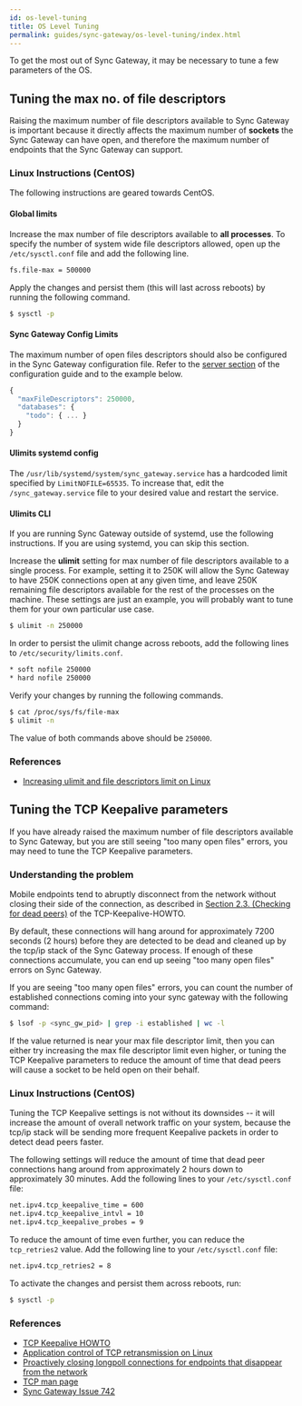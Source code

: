 ```yaml
---
id: os-level-tuning
title: OS Level Tuning
permalink: guides/sync-gateway/os-level-tuning/index.html
---
```


To get the most out of Sync Gateway, it may be necessary to tune a few parameters of the OS.

## Tuning the max no. of file descriptors

Raising the maximum number of file descriptors available to Sync Gateway is important because it directly affects the maximum number of **sockets** the Sync Gateway can have open, and therefore the maximum number of endpoints that the Sync Gateway can support.

### Linux Instructions (CentOS)

The following instructions are geared towards CentOS.

#### Global limits

Increase the max number of file descriptors available to **all processes**. To specify the number of system wide file descriptors allowed, open up the `/etc/sysctl.conf` file and add the following line.

```bash
fs.file-max = 500000
```

Apply the changes and persist them (this will last across reboots) by running the following command.

```bash
$ sysctl -p
```

#### Sync Gateway Config Limits

The maximum number of open files descriptors should also be configured in the Sync Gateway configuration file. Refer to the [server section](/documentation/mobile/current/develop/guides/sync-gateway/config-properties/index.html#server-configuration) of the configuration guide and to the example below.

```javascript
{
  "maxFileDescriptors": 250000,
  "databases": {
    "todo": { ... }
  }
}
```

#### Ulimits systemd config

The `/usr/lib/systemd/system/sync_gateway.service` has a hardcoded limit specified by `LimitNOFILE=65535`.  To increase that, edit the `/sync_gateway.service` file to your desired value and restart the service.

#### Ulimits CLI 

If you are running Sync Gateway outside of systemd, use the following instructions.  If you are using systemd, you can skip this section.

Increase the **ulimit** setting for max number of file descriptors available to a single process. For example, setting it to 250K will allow the Sync Gateway to have 250K connections open at any given time, and leave 250K remaining file descriptors available for the rest of the processes on the machine. These settings are just an example, you will probably want to tune them for your own particular use case.

```bash
$ ulimit -n 250000
```

In order to persist the ulimit change across reboots, add the following lines to `/etc/security/limits.conf`.

```bash
* soft nofile 250000
* hard nofile 250000
```

Verify your changes by running the following commands.

```bash
$ cat /proc/sys/fs/file-max
$ ulimit -n 
```

The value of both commands above should be `250000`.



### References

- [Increasing ulimit and file descriptors limit on Linux](https://glassonionblog.wordpress.com/2013/01/27/increase-ulimit-and-file-descriptors-limit/)

## Tuning the TCP Keepalive parameters

If you have already raised the maximum number of file descriptors available to Sync Gateway, but you are still seeing "too many open files" errors, you may need to tune the TCP Keepalive parameters.

### Understanding the problem

Mobile endpoints tend to abruptly disconnect from the network without closing their side of the connection, as described in [Section 2.3. (Checking for dead peers)](http://tldp.org/HOWTO/TCP-Keepalive-HOWTO/overview.html) of the TCP-Keepalive-HOWTO.

By default, these connections will hang around for approximately 7200 seconds (2 hours) before they are detected to be dead and cleaned up by the tcp/ip stack of the Sync Gateway process. If enough of these connections accumulate, you can end up seeing "too many open files" errors on Sync Gateway.

If you are seeing "too many open files" errors, you can count the number of established connections coming into your sync gateway with the following command:

```bash
$ lsof -p <sync_gw_pid> | grep -i established | wc -l
```

If the value returned is near your max file descriptor limit, then you can either try increasing the max file descriptor limit even higher, or tuning the TCP Keepalive parameters to reduce the amount of time that dead peers will cause a socket to be held open on their behalf.

### Linux Instructions (CentOS)

Tuning the TCP Keepalive settings is not without its downsides -- it will increase the amount of overall network traffic on your system, because the tcp/ip stack will be sending more frequent Keepalive packets in order to detect dead peers faster.

The following settings will reduce the amount of time that dead peer connections hang around from approximately 2 hours down to approximately 30 minutes. Add the following lines to your `/etc/sysctl.conf` file:

```bash
net.ipv4.tcp_keepalive_time = 600
net.ipv4.tcp_keepalive_intvl = 10
net.ipv4.tcp_keepalive_probes = 9
```

To reduce the amount of time even further, you can reduce the `tcp_retries2` value. Add the following line to your `/etc/sysctl.conf` file:

```bash
net.ipv4.tcp_retries2 = 8
```

To activate the changes and persist them across reboots, run:

```bash
$ sysctl -p
```

### References

- [TCP Keepalive HOWTO](http://tldp.org/HOWTO/TCP-Keepalive-HOWTO/overview.html)
- [Application control of TCP retransmission on Linux](http://stackoverflow.com/questions/5907527/application-control-of-tcp-retransmission-on-linux)
- [Proactively closing longpoll connections for endpoints that disappear from the network](https://groups.google.com/forum/#!msg/golang-nuts/rRu6ibLNdeI/0bjSmO5fN_8J)
- [TCP man page](http://linux.die.net/man/7/tcp)
- [Sync Gateway Issue 742](https://github.com/couchbase/sync_gateway/issues/742)
